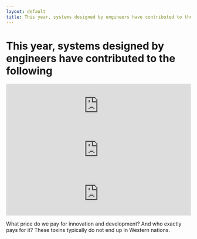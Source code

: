```yaml
---
layout: default
title: This year, systems designed by engineers have contributed to the following
---
```

# This year, systems designed by engineers have contributed to the following

<iframe title='Tons of electronic waste thrown out this month' src='https://www.theworldcounts.com/embeds/counters/18?background_color=transparent&color=black&font_family=%22Helvetica+Neue%22%2C+Arial%2C+sans-serif&font_size=14' style='border: none' height='120' width="100%"></iframe>

<iframe title='Tons of toxic waste produced from gold mining' src='https://www.theworldcounts.com/embeds/counters/26?background_color=transparent&color=black&font_family=%22Helvetica+Neue%22%2C+Arial%2C+sans-serif&font_size=14' style='border: none' height='120' width='100%'></iframe>

<iframe title='Tons of wastewater from steel mining' src='https://www.theworldcounts.com/embeds/counters/58?background_color=transparent&color=black&font_family=%22Helvetica+Neue%22%2C+Arial%2C+sans-serif&font_size=14' style='border: none' height='120' width='100%'></iframe>



What price do we pay for innovation and development? And who exactly pays for it? These toxins typically do not end up in Western nations.